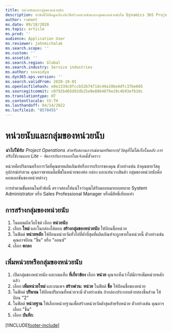 ```yaml
---
title: หน่วยนับและกลุ่มของหน่วยนับ
description: หัวข้อนี้ให้ข้อมูลเกี่ยวกับวิธีสร้างหน่วยนับและกลุ่มของหน่วยนับใน Dynamics 365 Project Operations
author: rumant
ms.date: 09/18/2020
ms.topic: article
ms.prod: ''
audience: Application User
ms.reviewer: johnmichalak
ms.search.scope: ''
ms.custom: ''
ms.assetid: ''
ms.search.region: Global
ms.search.industry: Service industries
ms.author: suvaidya
ms.dyn365.ops.version: ''
ms.search.validFrom: 2020-10-01
ms.openlocfilehash: e0e1339c8fccb52b7471dc49a19be4dfc37be605
ms.sourcegitcommit: c0792bd65d92db25e0e8864879a19c4b93efb10c
ms.translationtype: HT
ms.contentlocale: th-TH
ms.lasthandoff: 04/14/2022
ms.locfileid: "8578455"
---
```

# <a name="units-and-unit-groups"></a>หน่วยนับและกลุ่มของหน่วยนับ

_**นำไปใช้กับ:** Project Operations สำหรับสถานการณ์ตามทรัพยากร/วัสดุที่ไม่ได้เก็บในคลัง การปรับใช้งานแบบ Lite - จัดการกับการออกใบแจ้งหนี้ชั่วคราว_

หน่วยคือปริมาณหรือการวัดที่คุณขายผลิตภัณฑ์หรือการบริการของคุณ ตัวอย่างเช่น ถ้าคุณขายวัสดุอุปกรณ์ทำสวน คุณอาจขายเมล็ดพืชในหน่วยของห่อ กล่อง และแท่นวางสินค้า กลุ่มของหน่วยนับคือคอลเลกชันของหน่วยต่างๆ

การทำตามขั้นตอนในหัวข้อนี้ ตรวจสอบให้แน่ใจว่าคุณได้รับมอบหมายบบทบาท System Administrator หรือ Sales Professional Manager หรือมีสิทธิ์เทียบเท่า

## <a name="create-a-unit-group"></a>การสร้างกลุ่มของหน่วยนับ

1. ในแผนผังเว็บไซต์ เลือก **หน่วยนับ**
2. เลือก **ใหม่** และในกล่องโต้ตอบ **สร้างกลุ่มของหน่วยนับ** ให้ป้อนชื่อหน่วย
3. ในฟิลด์ **หน่วยหลัก** ให้ป้อนหน่วยวัดทั่วไปที่ต่ำที่สุดที่ผลิตภัณฑ์จะถูกขายในหน่วยนี้ ตัวอย่างเช่น คุณอาจป้อน "ชิ้น" หรือ "ออนซ์"
4. เลือก **ตกลง**

## <a name="add-units-to-a-unit-group"></a>เพิ่มหน่วยหรือกลุ่มของหน่วยนับ

1. เปิดกลุ่มของหน่วยนับ และบนแท็บ **ที่เกี่ยวข้อง** เลือก **หน่วย** คุณจะเห็นว่าได้มีการเพิ่มหน่วยหลักแล้ว
2. เลือก **เพิ่มหน่วยใหม่** และบนเพจ **สร้างด่วน: หน่วย** ในฟิลด์ **ชื่อ** ให้ป้อนชื่อของหน่วย
3. ในฟิลด์ **ปริมาณ** ให้ป้อนปริมาณที่หน่วยจะมี ตัวอย่างเช่น ถ้ากล่องประกอบด้วยสองชิ้นส่วน ให้ป้อน "2" 
4. ในฟิลด์ **หน่วยฐาน** ให้เลือกหน่วยฐานเพื่อสร้างหน่วยวัดต่ำสุดสำหรับหน่วย ตัวอย่างเช่น คุณอาจเลือก "ชิ้น"
5. เลือก **บันทึก**:


[!INCLUDE[footer-include](../includes/footer-banner.md)]